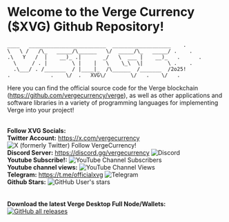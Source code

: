 <b>Welcome to the Verge Currency ($XVG) Github Repository! </b>
====

```
____   _________________________  ___________________    .
\   \ /   /\_   _____/\______   \/  _____/\_   _____/ .    .
.\   Y   /  |    __)_ .|       _/   \  ___ |    __)_   .      .
  \     / . |        \ |    |   \    \_\  \|        \ .    .
  .\___/ . /_______  / |____|_  /\______  /_______  /2o25!
.             .    \/  .   XVG\/        \/   .    \/   .
```
Here you can find the official source code for the Verge blockchain (https://github.com/vergecurrency/verge), as well as other applications and software libraries in a variety of programming languages for implementing Verge into your project!<br><br>
<p align="left">
 
  <b>Follow XVG Socials: </b>
  <br>
  <b>Twitter Account:</b> <a href="https://x.com/vergecurrency" target="_blank"> https://x.com/vergecurrency </a><img alt="X (formerly Twitter) Follow VergeCurrency!" src="https://img.shields.io/twitter/follow/vergecurrency?logo=twitter&logoColor=teal&labelColor=black&color=black" target="_blank"><br>
  <b>Discord Server:</b> <a href="https://discord.gg/vergecurrency" target="_blank"> https://discord.gg/vergecurrency </a><img alt="Discord" src="https://img.shields.io/discord/325024453065179137?logo=v&logoColor=teal"><br>
  <b>Youtube Subscribe!:</b> <img alt="YouTube Channel Subscribers" src="https://img.shields.io/youtube/channel/subscribers/UCv59uw_WhHB2VxbBs0LPeeQ"><br>
  <b>Youtube channel views:</b> <img alt="YouTube Channel Views" src="https://img.shields.io/youtube/channel/views/UCv59uw_WhHB2VxbBs0LPeeQ"><br>
  <b>Telegram:</b> <a href="https://t.me/officialxvg" target="_blank"> https://t.me/officialxvg </a><img alt="Telegram" src="https://img.shields.io/badge/Telegram-2CA5E0?style=flat-squeare&logo=telegram&logoColor=white)"><br>
   <b>Github Stars:</b> <img alt="GitHub User's stars" src="https://img.shields.io/github/stars/vergecurrency"><br>
  <br><br>
  <b>Download the latest Verge Desktop Full Node/Wallets:</b><br>
  <a href="https://github.com/vergecurrency/verge/releases/latest" target="_blank"><img alt="GitHub all releases" src="https://img.shields.io/github/downloads/vergecurrency/verge/total?logo=GitHub"></a>
</p>
  
